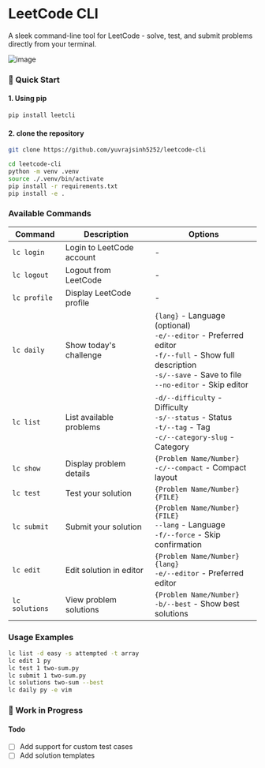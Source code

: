 # LeetCode CLI

A sleek command-line tool for LeetCode - solve, test, and submit problems directly from your terminal.

![image](https://i.imgur.com/Nr2NqML.gif)

### 🚀 Quick Start

#### 1. Using pip

```bash
pip install leetcli
```

#### 2. clone the repository

```bash
git clone https://github.com/yuvrajsinh5252/leetcode-cli
```

```bash
cd leetcode-cli
python -m venv .venv
source ./.venv/bin/activate
pip install -r requirements.txt
pip install -e .
```

### Available Commands

| Command        | Description               | Options                                                                                                                                                                |
| -------------- | ------------------------- | ---------------------------------------------------------------------------------------------------------------------------------------------------------------------- |
| `lc login`     | Login to LeetCode account | -                                                                                                                                                                      |
| `lc logout`    | Logout from LeetCode      | -                                                                                                                                                                      |
| `lc profile`   | Display LeetCode profile  | -                                                                                                                                                                      |
| `lc daily`     | Show today's challenge    | `{lang}` - Language (optional)<br>`-e/--editor` - Preferred editor<br>`-f/--full` - Show full description<br>`-s/--save` - Save to file<br>`--no-editor` - Skip editor |
| `lc list`      | List available problems   | `-d/--difficulty` - Difficulty<br>`-s/--status` - Status<br>`-t/--tag` - Tag<br>`-c/--category-slug` - Category                                                        |
| `lc show`      | Display problem details   | `{Problem Name/Number}`<br>`-c/--compact` - Compact layout                                                                                                             |
| `lc test`      | Test your solution        | `{Problem Name/Number} {FILE}`                                                                                                                                         |
| `lc submit`    | Submit your solution      | `{Problem Name/Number} {FILE}`<br>`--lang` - Language<br>`-f/--force` - Skip confirmation                                                                              |
| `lc edit`      | Edit solution in editor   | `{Problem Name/Number} {lang}`<br>`-e/--editor` - Preferred editor                                                                                                     |
| `lc solutions` | View problem solutions    | `{Problem Name/Number}`<br>`-b/--best` - Show best solutions                                                                                                           |

### Usage Examples

```bash
lc list -d easy -s attempted -t array
lc edit 1 py
lc test 1 two-sum.py
lc submit 1 two-sum.py
lc solutions two-sum --best
lc daily py -e vim
```

### 🚧 Work in Progress

#### Todo

- [ ] Add support for custom test cases
- [ ] Add solution templates
